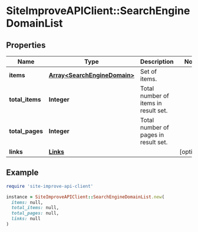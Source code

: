 # SiteImproveAPIClient::SearchEngineDomainList

## Properties

| Name | Type | Description | Notes |
| ---- | ---- | ----------- | ----- |
| **items** | [**Array&lt;SearchEngineDomain&gt;**](SearchEngineDomain.md) | Set of items. |  |
| **total_items** | **Integer** | Total number of items in result set. |  |
| **total_pages** | **Integer** | Total number of pages in result set. |  |
| **links** | [**Links**](Links.md) |  | [optional] |

## Example

```ruby
require 'site-improve-api-client'

instance = SiteImproveAPIClient::SearchEngineDomainList.new(
  items: null,
  total_items: null,
  total_pages: null,
  links: null
)
```

